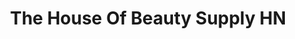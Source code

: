 ---
title: "The House Of Beauty Supply HN"
url: /tegucigalpa/the-house-of-beauty-supply-hn/
shop: Allgemein
---